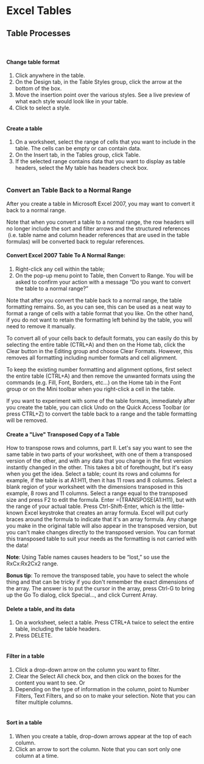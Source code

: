 # Excel Tables

## Table Processes
 
#### Change table format  

1. Click anywhere in the table.   
2. On the Design tab, in the Table Styles group, click the arrow at the bottom of the box.  
3. Move the insertion point over the various styles. See a live preview of what each style would look like in your table.   
4. Click to select a style.  
 
#### Create a table  

1. On a worksheet, select the range of cells that you want to include in the table. The cells can be empty or can contain data.  
2. On the Insert tab, in the Tables group, click Table.  
3. If the selected range contains data that you want to display as table headers, select the My table has headers check box.  
 
### Convert an Table Back to a Normal Range  

After you create a table in Microsoft Excel 2007, you may want to convert it back to a normal range.  

Note that when you convert a table to a normal range, the row headers will no longer include the sort and filter arrows and the structured references  (i.e. table name and column header references that are used in the table formulas) will be converted back to regular references.  

#### Convert Excel 2007 Table To A Normal Range:  

1. Right-click any cell within the table;  
2.  On the pop-up menu point to Table, then Convert to Range. You will be asked to confirm your action with a message “Do you want to convert the table to a normal range?”  
  
Note that after you convert the table back to a normal range, the table formatting remains. So, as you can see, this can be used as a neat way to format a range of cells with a table format that you like. On the other hand, if you do not want to retain the formatting left behind by the table, you will need to remove it manually.   

To convert all of your cells back to default formats, you can easily do this by selecting the entire table (CTRL+A) and then on the Home tab, click the Clear button in the Editing group and choose Clear Formats. However, this removes all formatting including number formats and cell alignment.  

To keep the existing number formatting and alignment options, first select the entire table (CTRL+A) and then remove the unwanted formats using the commands (e.g. Fill, Font, Borders, etc…) on the Home tab in the Font group or on the Mini toolbar when you right-click a cell in the table.  

If you want to experiment with some of the table formats, immediately after you create the table, you can click Undo on the Quick Access Toolbar (or press CTRL+Z) to convert the table back to a range and the table formatting will be removed.  

#### Create a "Live" Transposed Copy of a Table 

How to transpose rows and columns, part II. Let's say you want to see the same table in two parts of your worksheet, with one of them a transposed version of the other, and with any data that you change in the first version instantly changed in the other. This takes a bit of forethought, but it's easy when you get the idea. Select a table; count its rows and columns for example, if the table is at A1:H11, then it has 11 rows and 8 columns. Select a blank region of your worksheet with the dimensions transposed in this example, 8 rows and 11 columns. Select a range equal to the transposed size and press F2 to edit the formula. Enter =(TRANSPOSE(A1:H11), but with the range of your actual table. Press Ctrl-Shift-Enter, which is the little-known Excel keystroke that creates an array formula. Excel will put curly braces around the formula to indicate that it's an array formula. Any change you make in the original table will also appear in the transposed version, but you can't make changes directly to the transposed version. You can format this transposed table to suit your needs as the formatting is not carried with the data!

**Note**: Using Table names causes headers to be “lost,” so use the RxCx:Rx2Cx2 range. 

**Bonus tip**: To remove the transposed table, you have to select the whole thing and that can be tricky if you don't remember the exact dimensions of the array. The answer is to put the cursor in the array, press Ctrl-G to bring up the Go To dialog, click Special..., and click Current Array.   

#### Delete a table, and its data  

1. On a worksheet, select a table. Press CTRL+A twice to select the entire table, including the table headers.  
2. Press DELETE.   
 
#### Filter in a table  

1. Click a drop-down arrow on the column you want to filter.  
2. Clear the Select All check box, and then click on the boxes for the content you want to see. Or  
3. Depending on the type of information in the column, point to Number Filters, Text Filters, and so on to make your selection. Note that you can filter multiple columns.  
 
#### Sort in a table

1. When you create a table, drop-down arrows appear at the top of each column.   
2. Click an arrow to sort the column. Note that you can sort only one column at a time.  

